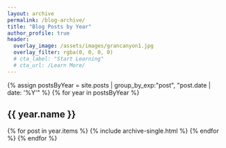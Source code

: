 ```yaml
---
layout: archive
permalink: /blog-archive/
title: "Blog Posts by Year"
author_profile: true
header:
  overlay_image: /assets/images/grancanyon1.jpg
  overlay_filter: rgba(0, 0, 0, 0)
  # cta_label: "Start Learning"
  # cta_url: /Learn More/
---
```


{% assign postsByYear = site.posts | group_by_exp:"post", "post.date | date: '%Y'"  %}
{% for year in postsByYear %}
  <h2 id="{{ year.name | slugify }}" class="archive__subtitle">{{ year.name }}</h2>
  {% for post in year.items %}
    {% include archive-single.html %}
  {% endfor %}
{% endfor %}